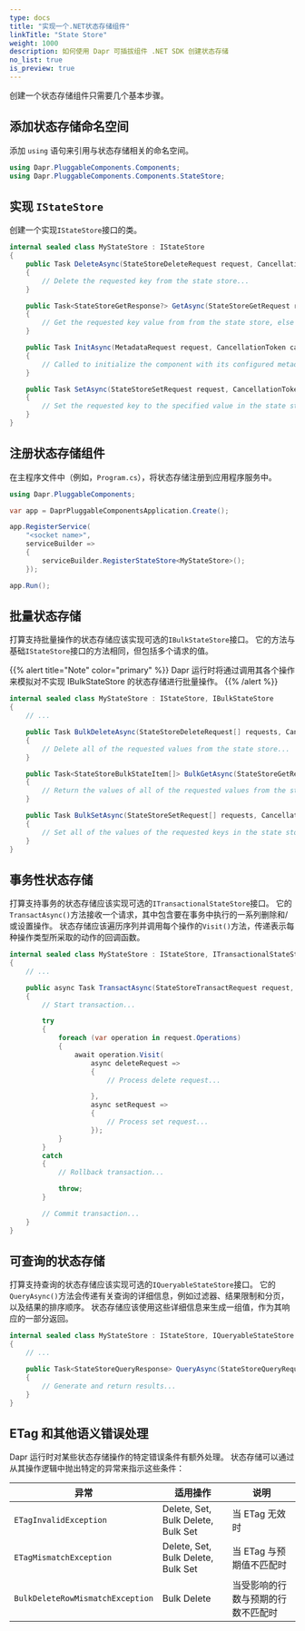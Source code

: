 ```yaml
---
type: docs
title: "实现一个.NET状态存储组件"
linkTitle: "State Store"
weight: 1000
description: 如何使用 Dapr 可插拔组件 .NET SDK 创建状态存储
no_list: true
is_preview: true
---
```


创建一个状态存储组件只需要几个基本步骤。

## 添加状态存储命名空间

添加 `using` 语句来引用与状态存储相关的命名空间。

```csharp
using Dapr.PluggableComponents.Components;
using Dapr.PluggableComponents.Components.StateStore;
```

## 实现 `IStateStore`

创建一个实现`IStateStore`接口的类。

```csharp
internal sealed class MyStateStore : IStateStore
{
    public Task DeleteAsync(StateStoreDeleteRequest request, CancellationToken cancellationToken = default)
    {
        // Delete the requested key from the state store...
    }

    public Task<StateStoreGetResponse?> GetAsync(StateStoreGetRequest request, CancellationToken cancellationToken = default)
    {
        // Get the requested key value from from the state store, else return null...
    }

    public Task InitAsync(MetadataRequest request, CancellationToken cancellationToken = default)
    {
        // Called to initialize the component with its configured metadata...
    }

    public Task SetAsync(StateStoreSetRequest request, CancellationToken cancellationToken = default)
    {
        // Set the requested key to the specified value in the state store...
    }
}
```

## 注册状态存储组件

在主程序文件中（例如，`Program.cs`），将状态存储注册到应用程序服务中。

```csharp
using Dapr.PluggableComponents;

var app = DaprPluggableComponentsApplication.Create();

app.RegisterService(
    "<socket name>",
    serviceBuilder =>
    {
        serviceBuilder.RegisterStateStore<MyStateStore>();
    });

app.Run();
```

## 批量状态存储

打算支持批量操作的状态存储应该实现可选的`IBulkStateStore`接口。 它的方法与基础`IStateStore`接口的方法相同，但包括多个请求的值。

{{% alert title="Note" color="primary" %}}
Dapr 运行时将通过调用其各个操作来模拟对不实现 IBulkStateStore 的状态存储进行批量操作。
{{% /alert %}}

```csharp
internal sealed class MyStateStore : IStateStore, IBulkStateStore
{
    // ...

    public Task BulkDeleteAsync(StateStoreDeleteRequest[] requests, CancellationToken cancellationToken = default)
    {
        // Delete all of the requested values from the state store...
    }

    public Task<StateStoreBulkStateItem[]> BulkGetAsync(StateStoreGetRequest[] requests, CancellationToken cancellationToken = default)
    {
        // Return the values of all of the requested values from the state store...
    }

    public Task BulkSetAsync(StateStoreSetRequest[] requests, CancellationToken cancellationToken = default)
    {
        // Set all of the values of the requested keys in the state store...
    }
}
```

## 事务性状态存储

打算支持事务的状态存储应该实现可选的`ITransactionalStateStore`接口。 它的`TransactAsync()`方法接收一个请求，其中包含要在事务中执行的一系列删除和/或设置操作。 状态存储应该遍历序列并调用每个操作的`Visit()`方法，传递表示每种操作类型所采取的动作的回调函数。

```csharp
internal sealed class MyStateStore : IStateStore, ITransactionalStateStore
{
    // ...

    public async Task TransactAsync(StateStoreTransactRequest request, CancellationToken cancellationToken = default)
    {
        // Start transaction...

        try
        {
            foreach (var operation in request.Operations)
            {
                await operation.Visit(
                    async deleteRequest =>
                    {
                        // Process delete request...

                    },
                    async setRequest =>
                    {
                        // Process set request...
                    });
            }
        }
        catch
        {
            // Rollback transaction...

            throw;
        }

        // Commit transaction...
    }
}
```

## 可查询的状态存储

打算支持查询的状态存储应该实现可选的`IQueryableStateStore`接口。 它的`QueryAsync()`方法会传递有关查询的详细信息，例如过滤器、结果限制和分页，以及结果的排序顺序。 状态存储应该使用这些详细信息来生成一组值，作为其响应的一部分返回。

```csharp
internal sealed class MyStateStore : IStateStore, IQueryableStateStore
{
    // ...

    public Task<StateStoreQueryResponse> QueryAsync(StateStoreQueryRequest request, CancellationToken cancellationToken = default)
    {
        // Generate and return results...
    }
}
```

## ETag 和其他语义错误处理

Dapr 运行时对某些状态存储操作的特定错误条件有额外处理。 状态存储可以通过从其操作逻辑中抛出特定的异常来指示这些条件：

| 异常                               | 适用操作                               | 说明                |
| -------------------------------- | ---------------------------------- | ----------------- |
| `ETagInvalidException`           | Delete, Set, Bulk Delete, Bulk Set | 当 ETag 无效时        |
| `ETagMismatchException`          | Delete, Set, Bulk Delete, Bulk Set | 当 ETag 与预期值不匹配时   |
| `BulkDeleteRowMismatchException` | Bulk Delete                        | 当受影响的行数与预期的行数不匹配时 |

